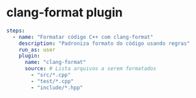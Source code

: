 [//]: <> (Documentation generated by intmain_docmd)
# clang-format plugin


```yaml
steps:
  - name: "Formatar código C++ com clang-format"
    description: "Padroniza formato do código usando regras"
    run_as: user
    plugin:
      name: "clang-format"
      source: # Lista arquivos a serem formatados
        - "src/*.cpp"
        - "test/*.cpp"
        - "include/*.hpp"
```

